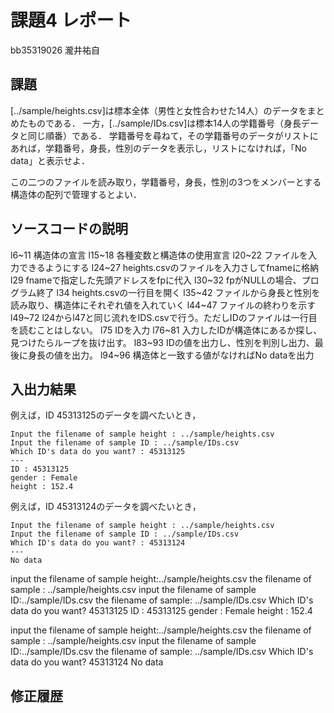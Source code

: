 # 課題4 レポート

bb35319026 瀧井祐自

## 課題

[../sample/heights.csv]は標本全体（男性と女性合わせた14人）のデータをまとめたものである．
一方，[../sample/IDs.csv]は標本14人の学籍番号（身長データと同じ順番）である．
学籍番号を尋ねて，その学籍番号のデータがリストにあれば，学籍番号，身長，性別のデータを表示し，リストになければ，「No data」と表示せよ．

この二つのファイルを読み取り，学籍番号，身長，性別の3つをメンバーとする構造体の配列で管理するとよい．

## ソースコードの説明
l6~11 構造体の宣言
l15~18 各種変数と構造体の使用宣言
l20~22 ファイルを入力できるようにする
l24~27 heights.csvのファイルを入力さしてfnameに格納
l29  fnameで指定した先頭アドレスをfpに代入
l30~32 fpがNULLの場合、プログラム終了
l34 heights.csvの一行目を開く
l35~42 ファイルから身長と性別を読み取り、構造体にそれぞれ値を入れていく
l44~47 ファイルの終わりを示す
l49~72 l24からl47と同じ流れをIDS.csvで行う。ただしIDのファイルは一行目を読むことはしない。
l75 IDを入力
l76~81 入力したIDが構造体にあるか探し、見つけたらループを抜け出す。
l83~93 IDの値を出力し、性別を判別し出力、最後に身長の値を出力。
l94~96 構造体と一致する値がなければNo dataを出力





## 入出力結果

例えば，ID 45313125のデータを調べたいとき，

```
Input the filename of sample height : ../sample/heights.csv
Input the filename of sample ID : ../sample/IDs.csv
Which ID's data do you want? : 45313125
---
ID : 45313125
gender : Female
height : 152.4
```

例えば，ID 45313124のデータを調べたいとき，

```
Input the filename of sample height : ../sample/heights.csv
Input the filename of sample ID : ../sample/IDs.csv
Which ID's data do you want? : 45313124
---
No data
```

input the filename of sample height:../sample/heights.csv
the filename of sample : ../sample/heights.csv
input the filename of sample ID:../sample/IDs.csv
the filename of sample: ../sample/IDs.csv
Which ID's data do you want?
45313125
ID : 45313125
gender : Female
height : 152.4



input the filename of sample height:../sample/heights.csv
the filename of sample : ../sample/heights.csv
input the filename of sample ID:../sample/IDs.csv
the filename of sample: ../sample/IDs.csv
Which ID's data do you want?
45313124
No data






## 修正履歴

